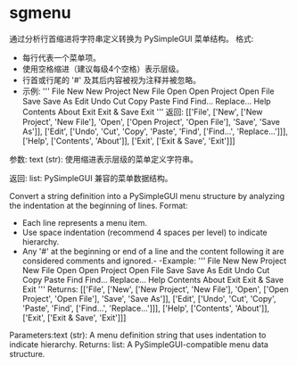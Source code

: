 # sgmenu
通过分析行首缩进将字符串定义转换为 PySimpleGUI 菜单结构。
格式:
- 每行代表一个菜单项。
- 使用空格缩进（建议每级4个空格）表示层级。
- 行首或行尾的 '#' 及其后内容被视为注释并被忽略。
- 示例:
'''
File
    New
        New Project
        New File
    Open
        Open Project
        Open File
    Save
    Save As
Edit
    Undo
    Cut
    Copy
    Paste
    Find
        Find...
        Replace...
Help
    Contents
    About
Exit
    Exit & Save
    Exit
'''
返回:
[['File',
  ['New',
   ['New Project', 'New File'],
   'Open',
   ['Open Project', 'Open File'],
   'Save',
   'Save As']],
 ['Edit', ['Undo', 'Cut', 'Copy', 'Paste', 'Find', ['Find...', 'Replace...']]],
 ['Help', ['Contents', 'About']],
 ['Exit', ['Exit & Save', 'Exit']]]

参数:
text (str): 使用缩进表示层级的菜单定义字符串。

返回:
list: PySimpleGUI 兼容的菜单数据结构。

Convert a string definition into a PySimpleGUI menu structure by analyzing the indentation at the beginning of lines.
Format:
- Each line represents a menu item.
- Use space indentation (recommend 4 spaces per level) to indicate hierarchy.
- Any '#' at the beginning or end of a line and the content following it are considered comments and ignored.- 
-Example:
'''
File
    New
        New Project
        New File
    Open
        Open Project
        Open File
    Save
    Save As
Edit
    Undo
    Cut
    Copy
    Paste
    Find
        Find...
        Replace...
Help
    Contents
    About
Exit
    Exit & Save
    Exit
'''
Returns:
[['File',
  ['New',
   ['New Project', 'New File'],
   'Open',
   ['Open Project', 'Open File'],
   'Save',
   'Save As']],
 ['Edit', ['Undo', 'Cut', 'Copy', 'Paste', 'Find', ['Find...', 'Replace...']]],
 ['Help', ['Contents', 'About']],
 ['Exit', ['Exit & Save', 'Exit']]]
 
Parameters:text (str): A menu definition string that uses indentation to indicate hierarchy.
Returns: list: A PySimpleGUI-compatible menu data structure.
